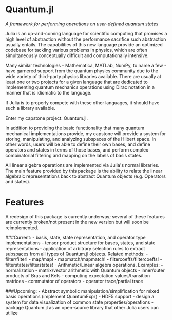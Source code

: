# Quantum.jl
*A framework for performing operations on user-defined quantum states*

Julia is an up-and-coming language for scientific computing that promises a
high level of abstraction without the performance sacrifice such abstraction
usually entails. The capabilities of this new language provide an optimized
codebase for tackling various problems in physics, which are often
simultaneously conceptually difficult and computationally intensive.

Many similar technologies - Mathematica, MATLab, NumPy, to name a few - have
garnered support from the quantum physics community due to the wide variety of
third-party physics libraries available. There are usually at least one or two
projects for a given language that are dedicated to implementing quantum
mechanics operations using Dirac notation in a manner that is idiomatic to the
language.

If Julia is to properly compete with these other languages, it should have
such a library available.

Enter my capstone project: Quantum.jl.

In addition to providing the basic functionality that many quantum mechanical
implementations provide, my capstone will provide a system for storing,
manipulating, and analyzing subspaces of the Hilbert space. In other words,
users will be able to define their own bases, and define operators and
states in terms of those bases, and perform complex combinatorial filtering
and mapping on the labels of basis states.

All linear algebra operations are implemented via Julia's normal libraries.
The main feature provided by this package is the ability to relate the linear
algebraic representations back to abstract Quantum objects (e.g. Operators and
states).

Features
==========
A redesign of this package is currently underway; several of these features 
are currently broken/not present in the new version but will soon 
be reimplemented. 

###Current:
	- basis, state, state representation, and operator type implementations
	- tensor product structure for bases, states, and state representations
	- application of arbitrary selection rules to extract subspaces from all types of 
	  Quantum.jl objects. Related methods:
	  	- filter/filter!
	  	- map/map!
	  	- mapmatch/mapmatch!
	  	- filtercoeffs/filtercoeffs!
	 	- filterstates/filterstates!
	- Arithmetic/Linear algebra operations. Examples: 
		- normalization
		- matrix/vector arithmetic with Quantum objects
		- inner/outer products of Bras and Kets
		- computing expectation values/transition matrices
		- commutator of operators
		- operator trace/partial trace

###Upcoming:
	- Abstract symbolic manipulation/simplification for mixed basis operations (implement QuantumExpr)
	- HDF5 support
	- design a system for data visualization of common state properties/operations
	- package Quantum.jl as an open-source library that other Julia users can utilize